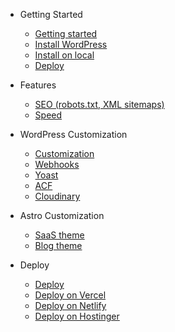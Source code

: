 - Getting Started

  - [Getting started](README.md 'How to get started with AstroWP')
  - [Install WordPress](install-wordpress.md 'How to install headless WordPress')
  - [Install on local](local-install.md 'How to install and clone AstroWP on your local machine')
  - [Deploy](deploy.md 'How to deploy your AstroWP project')
  
- Features

  - [SEO (robots.txt, XML sitemaps)](seo.md)
  - [Speed](speed.md)

- WordPress Customization

   - [Customization](wordpress-customization.md)
   - [Webhooks](webhooks.md 'How to setup and customize Webhooks')
   - [Yoast](yoast.md 'How to customize the Yoast SEO WordPress plugin')
   - [ACF](acf.md 'How to customize the Advanced Custom Fields WordPress plugin')
   - [Cloudinary](cloudinary.md 'How to customize the Cloudinary WordPress plugin')

- Astro Customization

  - [SaaS theme](saas-theme.md 'How to configure and customize the AstroWP SaaS starter theme')
  - [Blog theme](blog-theme.md 'How to configure and customize the AstroWP Blog starter theme')

- Deploy

  - [Deploy](deploy.md 'How to deploy your AstroWP project')
  - [Deploy on Vercel](deploy-vercel.md 'How to deploy your AstroWP project on Vercel')
  - [Deploy on Netlify](deploy-netlify.md 'How to deploy your AstroWP project on Netlify')
  - [Deploy on Hostinger](deploy-hostinger.md 'How to deploy your AstroWP project on Hostinger')
